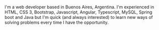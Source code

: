 I'm a web developer based in Buenos Aires, Argentina. I'm experienced in HTML, CSS 3, Bootstrap, Javascript, Angular, Typescript, MySQL, Spring boot and Java but I'm quick (and always interested) to learn new ways of solving problems every time I have the opportunity.
<!--
**sorayanfurter/sorayanfurter** is a ✨ _special_ ✨ repository because its `README.md` (this file) appears on your GitHub profile.

Here are some ideas to get you started:

- 🔭 I’m currently working on ...
- 🌱 I’m currently learning ...
- 👯 I’m looking to collaborate on ...
- 🤔 I’m looking for help with ...
- 💬 Ask me about ...
- 📫 How to reach me: ...
- 😄 Pronouns: ...
- ⚡ Fun fact: ...
-->
